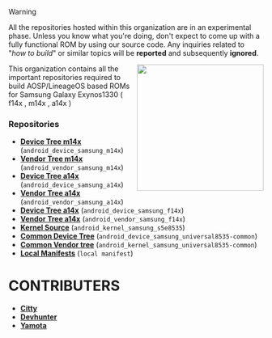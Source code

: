 > [!WARNING]
> All the repositories hosted within this organization are in an experimental phase. Unless you know what you're doing, don't expect to come up with a fully functional ROM by using our source code. Any inquiries related to "_how to build_" or similar topics will be **reported** and subsequently **ignored**.


<img align="right" width="250" height="250" src="https://fdn2.gsmarena.com/vv/bigpic/samsung-galaxy-a14-5g.jpg">

This organization contains all the important repositories required to build AOSP/LineageOS based ROMs for Samsung Galaxy Exynos1330 ( f14x , m14x , a14x )

### Repositories
* [**Device Tree m14x**](https://github.com/yamotaprjkt/android_device_samsung_m14x) (`android_device_samsung_m14x`)
* [**Vendor Tree m14x**](https://github.com/yamotaprjkt/android_vendor_samsung_m14x) (`android_vendor_samsung_m14x`)
* [**Device Tree a14x**](https://github.com/yamotaprjkt/android_device_samsung_a14x) (`android_device_samsung_a14x`)
* [**Vendor Tree a14x**](https://github.com/yamotaprjkt/android_vendor_samsung_a14x) (`android_vendor_samsung_a14x`)
* [**Device Tree a14x**](https://github.com/yamotaprjkt/android_device_samsung_f14x) (`android_device_samsung_f14x`)
* [**Vendor Tree a14x**](https://github.com/yamotaprjkt/android_vendor_samsung_f14x) (`android_vendor_samsung_f14x`)
* [**Kernel Source**](https://github.com/yamotaprjkt/android_kernel_samsung_s5e8535) (`android_kernel_samsung_s5e8535`)
* [**Common Device Tree**](https://github.com/yamotaprjkt/android_device_samsung_universal8535-common) (`android_device_samsung_universal8535-common`)
* [**Common Vendor tree**](https://github.com/yamotaprjkt/android_vendor_samsung_universal8535-common) (`android_kernel_samsung_universal8535-common`)
* [**Local Manifests**](https://github.com/yamotaprjkt/manifest_exynos1330) (`local manifest`)

# CONTRIBUTERS

* [**Citty**](https://github.com/extreme729)
* [**Devhunter**](https://github.com/devhunter1)
* [**Yamota**](https://github.com/yamotaprjkt)
